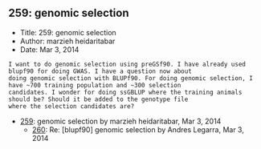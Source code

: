 ## 259: genomic selection

- Title: 259: genomic selection
- Author: marzieh heidaritabar
- Date: Mar 3, 2014

```
I want to do genomic selection using preGSf90. I have already used blupf90 for doing GWAS. I have a question now about
doing genomic selection with BLUPf90. For doing genomic selection, I have ~700 training population and ~300 selection
candidates. I wonder for doing ssGBLUP where the training animals should be? Should it be added to the genotype file
where the selection candidates are?
```

- [259](0259.md): genomic selection by marzieh heidaritabar, Mar 3, 2014
    - [260](0260.md): Re: [blupf90] genomic selection by Andres Legarra, Mar 3, 2014
